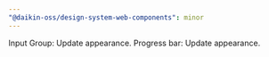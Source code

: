 ```yaml
---
"@daikin-oss/design-system-web-components": minor
---
```


Input Group: Update appearance.
Progress bar: Update appearance.
